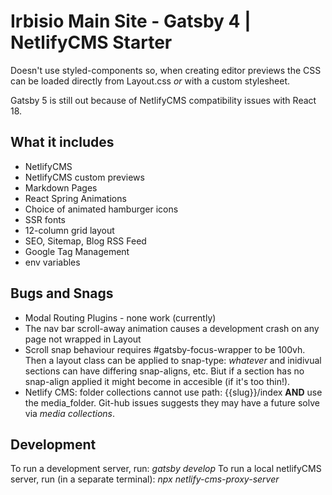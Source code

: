 # Irbisio Main Site - Gatsby 4 | NetlifyCMS Starter

Doesn't use styled-components so, when creating editor previews the CSS can be loaded directly from Layout.css _or_ with a custom stylesheet.

Gatsby 5 is still out because of NetlifyCMS compatibility issues with React 18.

## What it includes

- NetlifyCMS
- NetlifyCMS custom previews
- Markdown Pages
- React Spring Animations
- Choice of animated hamburger icons
- SSR fonts
- 12-column grid layout
- SEO, Sitemap, Blog RSS Feed
- Google Tag Management
- env variables

## Bugs and Snags

- Modal Routing Plugins - none work (currently)
- The nav bar scroll-away animation causes a development crash on any page not wrapped in Layout
- Scroll snap behaviour requires #gatsby-focus-wrapper to be 100vh. Then a layout class can be applied to snap-type: _whatever_ and inidivual sections can have differing snap-aligns, etc. Biut if a section has no snap-align applied it might become in accesible (if it's too thin!).
- Netlify CMS: folder collections cannot use path: {{slug}}/index **AND** use the media_folder. Git-hub issues suggests they may have a future solve via _media collections_.

## Development

To run a development server, run: _gatsby develop_
To run a local netlifyCMS server, run (in a separate terminal): _npx netlify-cms-proxy-server_
